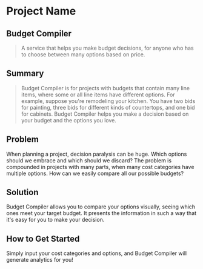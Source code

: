 # Project Name #

<!--
> This material was originally posted [here](http://www.quora.com/What-is-Amazons-approach-to-product-development-and-product-management). It is reproduced here for posterities sake.

There is an approach called "working backwards" that is widely used at Amazon. They work backwards from the customer, rather than starting with an idea for a product and trying to bolt customers onto it. While working backwards can be applied to any specific product decision, using this approach is especially important when developing new products or features.

For new initiatives a product manager typically starts by writing an internal press release announcing the finished product. The target audience for the press release is the new/updated product's customers, which can be retail customers or internal users of a tool or technology. Internal press releases are centered around the customer problem, how current solutions (internal or external) fail, and how the new product will blow away existing solutions.

If the benefits listed don't sound very interesting or exciting to customers, then perhaps they're not (and shouldn't be built). Instead, the product manager should keep iterating on the press release until they've come up with benefits that actually sound like benefits. Iterating on a press release is a lot less expensive than iterating on the product itself (and quicker!).

If the press release is more than a page and a half, it is probably too long. Keep it simple. 3-4 sentences for most paragraphs. Cut out the fat. Don't make it into a spec. You can accompany the press release with a FAQ that answers all of the other business or execution questions so the press release can stay focused on what the customer gets. My rule of thumb is that if the press release is hard to write, then the product is probably going to suck. Keep working at it until the outline for each paragraph flows.

Oh, and I also like to write press-releases in what I call "Oprah-speak" for mainstream consumer products. Imagine you're sitting on Oprah's couch and have just explained the product to her, and then you listen as she explains it to her audience. That's "Oprah-speak", not "Geek-speak".

Once the project moves into development, the press release can be used as a touchstone; a guiding light. The product team can ask themselves, "Are we building what is in the press release?" If they find they're spending time building things that aren't in the press release (overbuilding), they need to ask themselves why. This keeps product development focused on achieving the customer benefits and not building extraneous stuff that takes longer to build, takes resources to maintain, and doesn't provide real customer benefit (at least not enough to warrant inclusion in the press release).
 -->

## Budget Compiler ##
  > A service that helps you make budget decisions, for anyone who has to choose between many options based on price.

## Summary ##
  > Budget Compiler is for projects with budgets that contain many line items, where some or all line items have different options. For example, suppose you're remodeling your kitchen. You have two bids for painting, three bids for different kinds of countertops, and one bid for cabinets. Budget Compiler helps you make a decision based on your budget and the options you love.

## Problem ##
  When planning a project, decision paralysis can be huge. Which options should we embrace and which should we discard?  The problem is compounded in projects with many parts, when many cost categories have multiple options. How can we easily compare all our possible budgets?

## Solution ##
  Budget Compiler allows you to compare your options visually, seeing which ones meet your target budget.  It presents the information in such a way that it's easy for you to make your decision.

<!--## Quote from You ##
  > A quote from a spokesperson in your company. -->

## How to Get Started ##
  Simply input your cost categories and options, and Budget Compiler will generate analytics for you!

<!--## Customer Quote ##
  > Provide a quote from a hypothetical customer that describes how they experienced the benefit.-->

<!--## Closing and Call to Action ##
  > Wrap it up and give pointers where the reader should go next.-->
